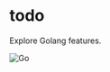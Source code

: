 # todo
Explore Golang features.

![Go](https://raw.githubusercontent.com/zelenko/golang-collection/master/web/pub/img/toby.jpg)
